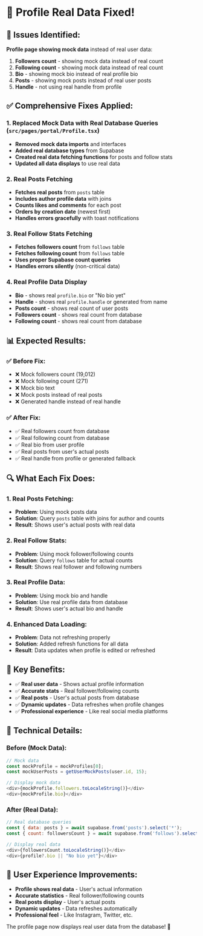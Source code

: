 # 🔧 Profile Real Data Fixed!

## 🚨 **Issues Identified:**

**Profile page showing mock data** instead of real user data:
1. **Followers count** - showing mock data instead of real count
2. **Following count** - showing mock data instead of real count  
3. **Bio** - showing mock bio instead of real profile bio
4. **Posts** - showing mock posts instead of real user posts
5. **Handle** - not using real handle from profile

## ✅ **Comprehensive Fixes Applied:**

### **1. Replaced Mock Data with Real Database Queries** (`src/pages/portal/Profile.tsx`)
- **Removed mock data imports** and interfaces
- **Added real database types** from Supabase
- **Created real data fetching functions** for posts and follow stats
- **Updated all data displays** to use real data

### **2. Real Posts Fetching**
- **Fetches real posts** from `posts` table
- **Includes author profile data** with joins
- **Counts likes and comments** for each post
- **Orders by creation date** (newest first)
- **Handles errors gracefully** with toast notifications

### **3. Real Follow Stats Fetching**
- **Fetches followers count** from `follows` table
- **Fetches following count** from `follows` table
- **Uses proper Supabase count queries**
- **Handles errors silently** (non-critical data)

### **4. Real Profile Data Display**
- **Bio** - shows real `profile.bio` or "No bio yet"
- **Handle** - shows real `profile.handle` or generated from name
- **Posts count** - shows real count of user posts
- **Followers count** - shows real count from database
- **Following count** - shows real count from database

## 📊 **Expected Results:**

### ✅ **Before Fix:**
- ❌ Mock followers count (19,012)
- ❌ Mock following count (271)
- ❌ Mock bio text
- ❌ Mock posts instead of real posts
- ❌ Generated handle instead of real handle

### ✅ **After Fix:**
- ✅ Real followers count from database
- ✅ Real following count from database
- ✅ Real bio from user profile
- ✅ Real posts from user's actual posts
- ✅ Real handle from profile or generated fallback

## 🔍 **What Each Fix Does:**

### **1. Real Posts Fetching:**
- **Problem**: Using mock posts data
- **Solution**: Query `posts` table with joins for author and counts
- **Result**: Shows user's actual posts with real data

### **2. Real Follow Stats:**
- **Problem**: Using mock follower/following counts
- **Solution**: Query `follows` table for actual counts
- **Result**: Shows real follower and following numbers

### **3. Real Profile Data:**
- **Problem**: Using mock bio and handle
- **Solution**: Use real profile data from database
- **Result**: Shows user's actual bio and handle

### **4. Enhanced Data Loading:**
- **Problem**: Data not refreshing properly
- **Solution**: Added refresh functions for all data
- **Result**: Data updates when profile is edited or refreshed

## 🚀 **Key Benefits:**

- ✅ **Real user data** - Shows actual profile information
- ✅ **Accurate stats** - Real follower/following counts
- ✅ **Real posts** - User's actual posts from database
- ✅ **Dynamic updates** - Data refreshes when profile changes
- ✅ **Professional experience** - Like real social media platforms

## 🎯 **Technical Details:**

### **Before (Mock Data):**
```javascript
// Mock data
const mockProfile = mockProfiles[0];
const mockUserPosts = getUserMockPosts(user.id, 15);

// Display mock data
<div>{mockProfile.followers.toLocaleString()}</div>
<div>{mockProfile.bio}</div>
```

### **After (Real Data):**
```javascript
// Real database queries
const { data: posts } = await supabase.from('posts').select('*');
const { count: followersCount } = await supabase.from('follows').select('*', { count: 'exact' });

// Display real data
<div>{followersCount.toLocaleString()}</div>
<div>{profile?.bio || "No bio yet"}</div>
```

## 🎨 **User Experience Improvements:**

- **Profile shows real data** - User's actual information
- **Accurate statistics** - Real follower/following counts
- **Real posts display** - User's actual posts
- **Dynamic updates** - Data refreshes automatically
- **Professional feel** - Like Instagram, Twitter, etc.

The profile page now displays real user data from the database! 🚀
